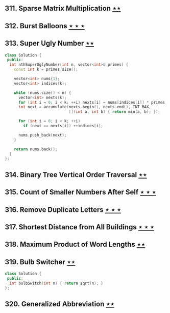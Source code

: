 ## 311. Sparse Matrix Multiplication [$\star\star$](https://leetcode.com/problems/sparse-matrix-multiplication)

## 312. Burst Balloons [$\star\star\star$](https://leetcode.com/problems/burst-balloons)

## 313. Super Ugly Number [$\star\star$](https://leetcode.com/problems/super-ugly-number)

```cpp
class Solution {
 public:
  int nthSuperUglyNumber(int n, vector<int>& primes) {
    const int k = primes.size();

    vector<int> nums{1};
    vector<int> indices(k);

    while (nums.size() < n) {
      vector<int> nexts(k);
      for (int i = 0; i < k; ++i) nexts[i] = nums[indices[i]] * primes[i];
      int next = accumulate(nexts.begin(), nexts.end(), INT_MAX,
                            [](int a, int b) { return min(a, b); });

      for (int i = 0; i < k; ++i)
        if (next == nexts[i]) ++indices[i];

      nums.push_back(next);
    }

    return nums.back();
  }
};
```

## 314. Binary Tree Vertical Order Traversal [$\star\star$](https://leetcode.com/problems/binary-tree-vertical-order-traversal)

## 315. Count of Smaller Numbers After Self [$\star\star\star$](https://leetcode.com/problems/count-of-smaller-numbers-after-self)

## 316. Remove Duplicate Letters [$\star\star\star$](https://leetcode.com/problems/remove-duplicate-letters)

## 317. Shortest Distance from All Buildings [$\star\star\star$](https://leetcode.com/problems/shortest-distance-from-all-buildings)

## 318. Maximum Product of Word Lengths [$\star\star$](https://leetcode.com/problems/maximum-product-of-word-lengths)

## 319. Bulb Switcher [$\star\star$](https://leetcode.com/problems/bulb-switcher)

```cpp
class Solution {
 public:
  int bulbSwitch(int n) { return sqrt(n); }
};
```

## 320. Generalized Abbreviation [$\star\star$](https://leetcode.com/problems/generalized-abbreviation)

